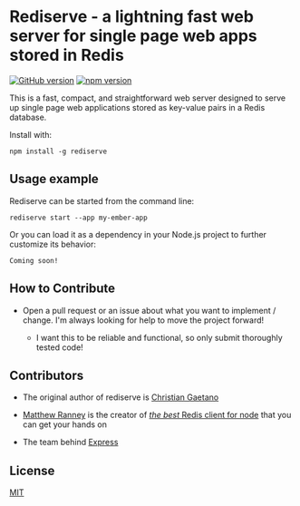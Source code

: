 # Rediserve - a lightning fast web server for single page web apps stored in Redis

[![GitHub version](https://badge.fury.io/gh/cgatno%2Frediserve.svg)](https://badge.fury.io/gh/cgatno%2Frediserve) [![npm version](https://badge.fury.io/js/rediserve.svg)](https://badge.fury.io/js/rediserve)

This is a fast, compact, and straightforward web server designed to serve up single page web applications stored as key-value pairs in a Redis database.

Install with:

```
npm install -g rediserve
```

## Usage example

Rediserve can be started from the command line:

```
rediserve start --app my-ember-app
```

Or you can load it as a dependency in your Node.js project to further customize its behavior:

```
Coming soon!
```

## How to Contribute

- Open a pull request or an issue about what you want to implement / change. I'm always looking for help to move the project forward!

  - I want this to be reliable and functional, so only submit thoroughly tested code!

## Contributors

- The original author of rediserve is [Christian Gaetano](https://github.com/cgatno)

- [Matthew Ranney](https://github.com/mranney) is the creator of [_the best_ Redis client for node](https://github.com/NodeRedis/node_redis) that you can get your hands on

- The team behind [Express](https://github.com/expressjs/express/)

## License

[MIT](LICENSE)
